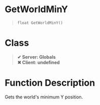 # GetWorldMinY
> `float GetWorldMinY()`
# Class
> __✔ Server: Globals__  
> __✖ Client: undefined__  
# Function Description
Gets the world's minimum Y position.

